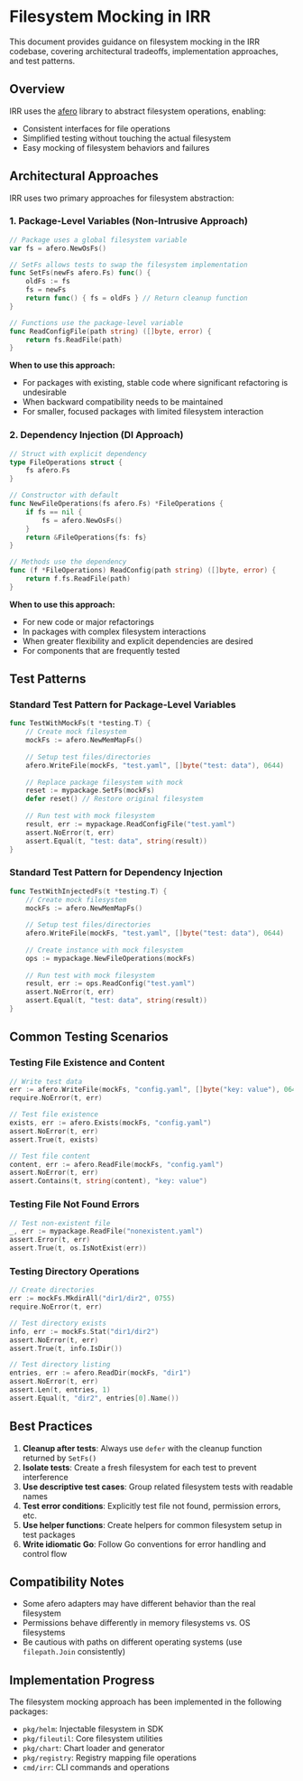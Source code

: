 # Filesystem Mocking in IRR

This document provides guidance on filesystem mocking in the IRR codebase, covering architectural tradeoffs, implementation approaches, and test patterns.

## Overview

IRR uses the [afero](https://github.com/spf13/afero) library to abstract filesystem operations, enabling:

- Consistent interfaces for file operations
- Simplified testing without touching the actual filesystem
- Easy mocking of filesystem behaviors and failures

## Architectural Approaches

IRR uses two primary approaches for filesystem abstraction:

### 1. Package-Level Variables (Non-Intrusive Approach)

```go
// Package uses a global filesystem variable
var fs = afero.NewOsFs()

// SetFs allows tests to swap the filesystem implementation
func SetFs(newFs afero.Fs) func() {
    oldFs := fs
    fs = newFs
    return func() { fs = oldFs } // Return cleanup function
}

// Functions use the package-level variable
func ReadConfigFile(path string) ([]byte, error) {
    return fs.ReadFile(path)
}
```

**When to use this approach:**
- For packages with existing, stable code where significant refactoring is undesirable
- When backward compatibility needs to be maintained
- For smaller, focused packages with limited filesystem interaction

### 2. Dependency Injection (DI Approach)

```go
// Struct with explicit dependency
type FileOperations struct {
    fs afero.Fs
}

// Constructor with default
func NewFileOperations(fs afero.Fs) *FileOperations {
    if fs == nil {
        fs = afero.NewOsFs()
    }
    return &FileOperations{fs: fs}
}

// Methods use the dependency
func (f *FileOperations) ReadConfig(path string) ([]byte, error) {
    return f.fs.ReadFile(path)
}
```

**When to use this approach:**
- For new code or major refactorings
- In packages with complex filesystem interactions
- When greater flexibility and explicit dependencies are desired
- For components that are frequently tested

## Test Patterns

### Standard Test Pattern for Package-Level Variables

```go
func TestWithMockFs(t *testing.T) {
    // Create mock filesystem
    mockFs := afero.NewMemMapFs()
    
    // Setup test files/directories
    afero.WriteFile(mockFs, "test.yaml", []byte("test: data"), 0644)
    
    // Replace package filesystem with mock
    reset := mypackage.SetFs(mockFs)
    defer reset() // Restore original filesystem
    
    // Run test with mock filesystem
    result, err := mypackage.ReadConfigFile("test.yaml")
    assert.NoError(t, err)
    assert.Equal(t, "test: data", string(result))
}
```

### Standard Test Pattern for Dependency Injection

```go
func TestWithInjectedFs(t *testing.T) {
    // Create mock filesystem
    mockFs := afero.NewMemMapFs()
    
    // Setup test files/directories
    afero.WriteFile(mockFs, "test.yaml", []byte("test: data"), 0644)
    
    // Create instance with mock filesystem
    ops := mypackage.NewFileOperations(mockFs)
    
    // Run test with mock filesystem
    result, err := ops.ReadConfig("test.yaml")
    assert.NoError(t, err)
    assert.Equal(t, "test: data", string(result))
}
```

## Common Testing Scenarios

### Testing File Existence and Content

```go
// Write test data
err := afero.WriteFile(mockFs, "config.yaml", []byte("key: value"), 0644)
require.NoError(t, err)

// Test file existence
exists, err := afero.Exists(mockFs, "config.yaml")
assert.NoError(t, err)
assert.True(t, exists)

// Test file content
content, err := afero.ReadFile(mockFs, "config.yaml")
assert.NoError(t, err)
assert.Contains(t, string(content), "key: value")
```

### Testing File Not Found Errors

```go
// Test non-existent file
_, err := mypackage.ReadFile("nonexistent.yaml")
assert.Error(t, err)
assert.True(t, os.IsNotExist(err))
```

### Testing Directory Operations

```go
// Create directories
err := mockFs.MkdirAll("dir1/dir2", 0755)
require.NoError(t, err)

// Test directory exists
info, err := mockFs.Stat("dir1/dir2")
assert.NoError(t, err)
assert.True(t, info.IsDir())

// Test directory listing
entries, err := afero.ReadDir(mockFs, "dir1")
assert.NoError(t, err)
assert.Len(t, entries, 1)
assert.Equal(t, "dir2", entries[0].Name())
```

## Best Practices

1. **Cleanup after tests**: Always use `defer` with the cleanup function returned by `SetFs()`
2. **Isolate tests**: Create a fresh filesystem for each test to prevent interference
3. **Use descriptive test cases**: Group related filesystem tests with readable names
4. **Test error conditions**: Explicitly test file not found, permission errors, etc.
5. **Use helper functions**: Create helpers for common filesystem setup in test packages
6. **Write idiomatic Go**: Follow Go conventions for error handling and control flow

## Compatibility Notes

- Some afero adapters may have different behavior than the real filesystem
- Permissions behave differently in memory filesystems vs. OS filesystems
- Be cautious with paths on different operating systems (use `filepath.Join` consistently)

## Implementation Progress

The filesystem mocking approach has been implemented in the following packages:

- `pkg/helm`: Injectable filesystem in SDK
- `pkg/fileutil`: Core filesystem utilities
- `pkg/chart`: Chart loader and generator
- `pkg/registry`: Registry mapping file operations
- `cmd/irr`: CLI commands and operations 